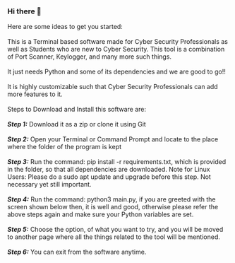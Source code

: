 ### Hi there 👋

Here are some ideas to get you started:<br /><br >
This is a Terminal based software made for Cyber Security Professionals as well as Students who are new to Cyber Security. This tool is a combination of Port Scanner, Keylogger, and many more such things.<br /><br />
It just needs Python and some of its dependencies and we are good to go!!<br /><br />
It is highly customizable such that Cyber Security Professionals can add more features to it.<br /><br />
Steps to Download and Install this software are:<br /><br />
***Step 1:*** Download it as a zip or clone it using Git<br /><br />
***Step 2:*** Open your Terminal or Command Prompt and locate to the place where the folder of the program is kept<br /><br />
***Step 3:*** Run the command: pip install -r requirements.txt, which is provided in the folder, so that all dependencies are downloaded. Note for Linux Users: Please do a sudo apt update and upgrade before this step. Not necessary yet still important.<br /><br />
***Step 4:*** Run the command: python3 main.py, if you are greeted with the screen shown below then, it is well and good, otherwise please refer the above steps again and make sure your Python variables are set.<br /><br />
***Step 5:*** Choose the option, of what you want to try, and you will be moved to another page where all the things related to the tool will be mentioned.<br /><br />
***Step 6:*** You can exit from the software anytime.<br /><br />
